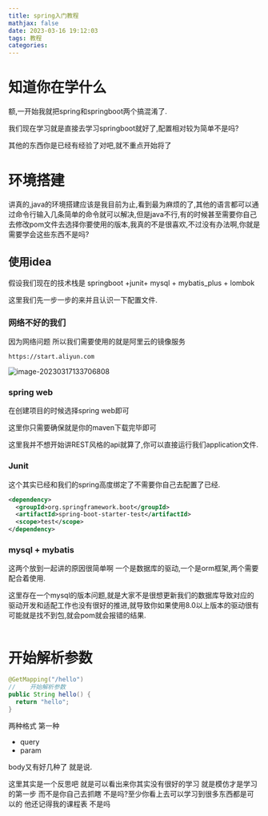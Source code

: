 ```yaml
---
title: spring入门教程
mathjax: false
date: 2023-03-16 19:12:03
tags: 教程
categories:
---
```




# 知道你在学什么

额,一开始我就把spring和springboot两个搞混淆了.

我们现在学习就是直接去学习springboot就好了,配置相对较为简单不是吗?

其他的东西你是已经有经验了对吧,就不重点开始将了

# 环境搭建

讲真的,java的环境搭建应该是我目前为止,看到最为麻烦的了,其他的语言都可以通过命令行输入几条简单的命令就可以解决,但是java不行,有的时候甚至需要你自己去修改pom文件去选择你要使用的版本,我真的不是很喜欢,不过没有办法啊,你就是需要学会这些东西不是吗?

## 使用idea

假设我们现在的技术栈是 springboot +junit+ mysql + mybatis_plus + lombok

这里我们先一步一步的来并且认识一下配置文件.

### 网络不好的我们

因为网络问题 所以我们需要使用的就是阿里云的镜像服务

```
https://start.aliyun.com
```

![image-20230317133706808](C:\Users\Administrator\AppData\Roaming\Typora\typora-user-images\image-20230317133706808.png)





### spring web

在创建项目的时候选择spring web即可 

这里你只需要确保就是你的maven下载完毕即可 

这里我并不想开始讲REST风格的api就算了,你可以直接运行我们application文件.



### Junit

这个其实已经和我们的spring高度绑定了不需要你自己去配置了已经.

```xml
<dependency>
  <groupId>org.springframework.boot</groupId>
  <artifactId>spring-boot-starter-test</artifactId>
  <scope>test</scope>
</dependency>
```



### mysql + mybatis

这两个放到一起讲的原因很简单啊 一个是数据库的驱动,一个是orm框架,两个需要配合着使用.

这里存在一个mysql的版本问题,就是大家不是很想更新我们的数据库导致对应的驱动开发和适配工作也没有很好的推进,就导致你如果使用8.0以上版本的驱动很有可能就是找不到包,就会pom就会报错的结果.



```yml

```



 

# 开始解析参数

```java
@GetMapping("/hello")
//    开始解析参数 
public String hello() {
  return "hello";
}
```

两种格式 第一种

* query
* param

body又有好几种了 就是说.

这里其实是一个反思吧 就是可以看出来你其实没有很好的学习 就是模仿才是学习的第一步  而不是你自己去抓瞎 不是吗?至少你看上去可以学习到很多东西都是可以的 他还记得我的课程表 不是吗

